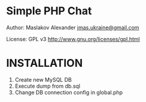 Simple PHP Chat
===============

Author: Maslakov Alexander <jmas.ukraine@gmail.com>

License: GPL v3 http://www.gnu.org/licenses/gpl.html

INSTALLATION
============

1. Create new MySQL DB
2. Execute dump from db.sql
3. Change DB connection config in global.php
